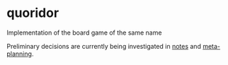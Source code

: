 # quoridor
Implementation of the board game of the same name

Preliminary decisions are currently being investigated in [notes](./doc/design/notes.md) and [meta-planning](/doc/design/meta-planning.md).